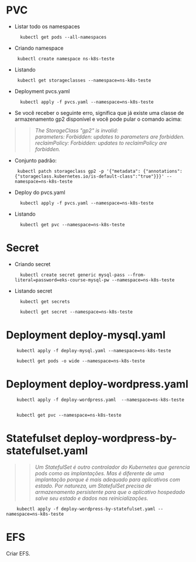 # PVC

* Listar todo os namespaces

        kubectl get pods --all-namespaces

* Criando namespace

       kubectl create namespace ns-k8s-teste

* Listando

       kubectl get storageclasses --namespace=ns-k8s-teste

* Deployment pvcs.yaml

        kubectl apply -f pvcs.yaml --namespace=ns-k8s-teste

* Se você receber o seguinte erro, significa que já existe uma classe de armazenamento gp2 disponível e você pode pular o comando acima:

>>    *The StorageClass "gp2" is invalid:*  
>>    *parameters: Forbidden: updates to parameters are forbidden.*  
>>    *reclaimPolicy: Forbidden: updates to reclaimPolicy are forbidden.*

* Conjunto padrão:

       kubectl patch storageclass gp2 -p '{"metadata": {"annotations":{"storageclass.kubernetes.io/is-default-class":"true"}}}' --namespace=ns-k8s-teste

* Deploy do pvcs.yaml

        kubectl apply -f pvcs.yaml --namespace=ns-k8s-teste

* Listando 
  
        kubectl get pvc --namespace=ns-k8s-teste

# Secret

* Criando secret
        
        kubectl create secret generic mysql-pass --from-literal=password=eks-course-mysql-pw --namespace=ns-k8s-teste

* Listando secret

        kubectl get secrets

        kubectl get secret --namespace=ns-k8s-teste

# Deployment deploy-mysql.yaml

        kubectl apply -f deploy-mysql.yaml --namespace=ns-k8s-teste

        kubectl get pods -o wide --namespace=ns-k8s-teste

# Deployment deploy-wordpress.yaml

        kubectl apply -f deploy-wordpress.yaml  --namespace=ns-k8s-teste


        kubectl get pvc --namespace=ns-k8s-teste
        
# Statefulset deploy-wordpress-by-statefulset.yaml

>>    *Um StatefulSet é outro controlador do Kubernetes que gerencia pods como as implantações.* 
>>    *Mas é diferente de uma implantação porque é mais adequado para aplicativos com estado.* 
>>    *Por natureza, um StatefulSet precisa de armazenamento persistente para que o aplicativo hospedado salve seu estado e dados nas reinicializações.*

        kubectl apply -f deploy-wordpress-by-statefulset.yaml --namespace=ns-k8s-teste


# EFS
Criar EFS.
        
        

